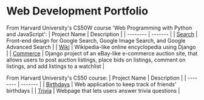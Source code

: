 # Web Development Portfolio

From Harvard University's CS50W course 'Web Programming with Python and JavaScript':
| Project Name    | Description |
| -------- | ------- |
| [Search](https://github.com/luwoon/Python/tree/main/CS50P) | Front-end design for Google Search, Google Image Search, and Google Advanced Search |
| [Wiki](https://github.com/luwoon/Python/blob/main/Harvard%20CS50.py) | Wikipedia-like online encyclopedia using Django |
| [Commerce](https://github.com/luwoon/Python/blob/main/Harvard%20Data%20Science.py) | Django project of an eBay-like e-commerce auction site, that allows users to post auction listings, place bids on listings, comment on listings, and add listings to a watchlist |

From Harvard University's CS50 course:
| Project Name    | Description |
| -------- | ------- |
| [Birthdays](https://github.com/luwoon/Python/tree/main/CS50P) | Web application to keep track of friends’ birthdays |
| [Trivia](https://github.com/luwoon/Python/blob/main/Harvard%20CS50.py) | Webpage that lets users answer trivia questions |